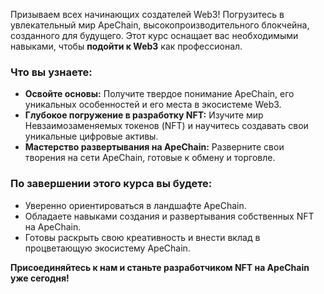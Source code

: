 Призываем всех начинающих создателей Web3! Погрузитесь в увлекательный мир ApeChain, высокопроизводительного блокчейна, созданного для будущего. Этот курс оснащает вас необходимыми навыками, чтобы **подойти к Web3** как профессионал.

### Что вы узнаете:

* **Освойте основы:** Получите твердое понимание ApeChain, его уникальных особенностей и его места в экосистеме Web3.
* **Глубокое погружение в разработку NFT:** Изучите мир Невзаимозаменяемых токенов (NFT) и научитесь создавать свои уникальные цифровые активы.
* **Мастерство развертывания на ApeChain:** Разверните свои творения на сети ApeChain, готовые к обмену и торговле.

### По завершении этого курса вы будете:

* Уверенно ориентироваться в ландшафте ApeChain.
* Обладаете навыками создания и развертывания собственных NFT на ApeChain.
* Готовы раскрыть свою креативность и внести вклад в процветающую экосистему ApeChain.

**Присоединяйтесь к нам и станьте разработчиком NFT на ApeChain уже сегодня!**